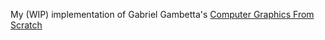 My (WIP) implementation of
Gabriel Gambetta's [Computer Graphics From Scratch][1]

[1]: https://gabrielgambetta.com/computer-graphics-from-scratch/